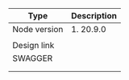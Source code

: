 | Type         | Description |
| ------------ | ----------- |
| Node version | 1. 20.9.0   |
|              |             |
| Design link  |             |
| SWAGGER      |             |
|              |             |
|              |             |
